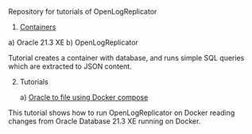 Repository for tutorials of OpenLogReplicator

1. [Containers](containers/README.md) 

a) Oracle 21.3 XE
b) OpenLogReplicator

Tutorial creates a container with database, and runs simple SQL queries which are extracted to JSON content.

2. Tutorials

    a) [Oracle to file using Docker compose](DockerCompose-target-file/README.md)

This tutorial shows how to run OpenLogReplicator on Docker reading changes from Oracle Database 21.3 XE running on Docker.
